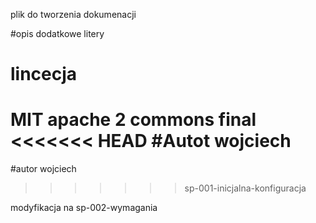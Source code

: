 plik do tworzenia dokumenacji 

#opis
dodatkowe litery 

# lincecja
MIT
apache 2
commons final
<<<<<<< HEAD
#Autot
wojciech 
=======
#autor
wojciech
>>>>>>> sp-001-inicjalna-konfiguracja


modyfikacja na sp-002-wymagania